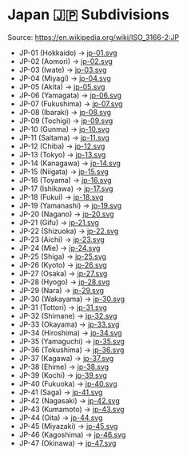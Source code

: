 # Japan 🇯🇵 Subdivisions

Source: https://en.wikipedia.org/wiki/ISO_3166-2:JP

* JP-01 (Hokkaido) -> [jp-01.svg](https://github.com/amckenna41/iso3166-flag-icons/blob/main/iso3166-2-icons/JP/jp-01.svg)
* JP-02 (Aomori) -> [jp-02.svg](https://github.com/amckenna41/iso3166-flag-icons/blob/main/iso3166-2-icons/JP/jp-02.svg)
* JP-03 (Iwate) -> [jp-03.svg](https://github.com/amckenna41/iso3166-flag-icons/blob/main/iso3166-2-icons/JP/jp-03.svg)
* JP-04 (Miyagi) -> [jp-04.svg](https://github.com/amckenna41/iso3166-flag-icons/blob/main/iso3166-2-icons/JP/jp-04.svg)
* JP-05 (Akita) -> [jp-05.svg](https://github.com/amckenna41/iso3166-flag-icons/blob/main/iso3166-2-icons/JP/jp-05.svg)
* JP-06 (Yamagata) -> [jp-06.svg](https://github.com/amckenna41/iso3166-flag-icons/blob/main/iso3166-2-icons/JP/jp-06.svg)
* JP-07 (Fukushima) -> [jp-07.svg](https://github.com/amckenna41/iso3166-flag-icons/blob/main/iso3166-2-icons/JP/jp-07.svg)
* JP-08 (Ibaraki) -> [jp-08.svg](https://github.com/amckenna41/iso3166-flag-icons/blob/main/iso3166-2-icons/JP/jp-08.svg)
* JP-09 (Tochigi) -> [jp-09.svg](https://github.com/amckenna41/iso3166-flag-icons/blob/main/iso3166-2-icons/JP/jp-09.svg)
* JP-10 (Gunma) -> [jp-10.svg](https://github.com/amckenna41/iso3166-flag-icons/blob/main/iso3166-2-icons/JP/jp-10.svg)
* JP-11 (Saitama) -> [jp-11.svg](https://github.com/amckenna41/iso3166-flag-icons/blob/main/iso3166-2-icons/JP/jp-11.svg)
* JP-12 (Chiba) -> [jp-12.svg](https://github.com/amckenna41/iso3166-flag-icons/blob/main/iso3166-2-icons/JP/jp-12.svg)
* JP-13 (Tokyo) -> [jp-13.svg](https://github.com/amckenna41/iso3166-flag-icons/blob/main/iso3166-2-icons/JP/jp-13.svg)
* JP-14 (Kanagawa) -> [jp-14.svg](https://github.com/amckenna41/iso3166-flag-icons/blob/main/iso3166-2-icons/JP/jp-14.svg)
* JP-15 (Niigata) -> [jp-15.svg](https://github.com/amckenna41/iso3166-flag-icons/blob/main/iso3166-2-icons/JP/jp-15.svg)
* JP-16 (Toyama) -> [jp-16.svg](https://github.com/amckenna41/iso3166-flag-icons/blob/main/iso3166-2-icons/JP/jp-16.svg)
* JP-17 (Ishikawa) -> [jp-17.svg](https://github.com/amckenna41/iso3166-flag-icons/blob/main/iso3166-2-icons/JP/jp-17.svg)
* JP-18 (Fukui) -> [jp-18.svg](https://github.com/amckenna41/iso3166-flag-icons/blob/main/iso3166-2-icons/JP/jp-18.svg)
* JP-19 (Yamanashi) -> [jp-19.svg](https://github.com/amckenna41/iso3166-flag-icons/blob/main/iso3166-2-icons/JP/jp-19.svg)
* JP-20 (Nagano) -> [jp-20.svg](https://github.com/amckenna41/iso3166-flag-icons/blob/main/iso3166-2-icons/JP/jp-20.svg)
* JP-21 (Gifu) -> [jp-21.svg](https://github.com/amckenna41/iso3166-flag-icons/blob/main/iso3166-2-icons/JP/jp-21.svg)
* JP-22 (Shizuoka) -> [jp-22.svg](https://github.com/amckenna41/iso3166-flag-icons/blob/main/iso3166-2-icons/JP/jp-22.svg)
* JP-23 (Aichi) -> [jp-23.svg](https://github.com/amckenna41/iso3166-flag-icons/blob/main/iso3166-2-icons/JP/jp-23.svg)
* JP-24 (Mie) -> [jp-24.svg](https://github.com/amckenna41/iso3166-flag-icons/blob/main/iso3166-2-icons/JP/jp-24.svg)
* JP-25 (Shiga) -> [jp-25.svg](https://github.com/amckenna41/iso3166-flag-icons/blob/main/iso3166-2-icons/JP/jp-25.svg)
* JP-26 (Kyoto) -> [jp-26.svg](https://github.com/amckenna41/iso3166-flag-icons/blob/main/iso3166-2-icons/JP/jp-26.svg)
* JP-27 (Osaka) -> [jp-27.svg](https://github.com/amckenna41/iso3166-flag-icons/blob/main/iso3166-2-icons/JP/jp-27.svg)
* JP-28 (Hyogo) -> [jp-28.svg](https://github.com/amckenna41/iso3166-flag-icons/blob/main/iso3166-2-icons/JP/jp-28.svg)
* JP-29 (Nara) -> [jp-29.svg](https://github.com/amckenna41/iso3166-flag-icons/blob/main/iso3166-2-icons/JP/jp-29.svg)
* JP-30 (Wakayama) -> [jp-30.svg](https://github.com/amckenna41/iso3166-flag-icons/blob/main/iso3166-2-icons/JP/jp-30.svg)
* JP-31 (Tottori) -> [jp-31.svg](https://github.com/amckenna41/iso3166-flag-icons/blob/main/iso3166-2-icons/JP/jp-31.svg)
* JP-32 (Shimane) -> [jp-32.svg](https://github.com/amckenna41/iso3166-flag-icons/blob/main/iso3166-2-icons/JP/jp-32.svg)
* JP-33 (Okayama) -> [jp-33.svg](https://github.com/amckenna41/iso3166-flag-icons/blob/main/iso3166-2-icons/JP/jp-33.svg)
* JP-34 (Hiroshima) -> [jp-34.svg](https://github.com/amckenna41/iso3166-flag-icons/blob/main/iso3166-2-icons/JP/jp-34.svg)
* JP-35 (Yamaguchi) -> [jp-35.svg](https://github.com/amckenna41/iso3166-flag-icons/blob/main/iso3166-2-icons/JP/jp-35.svg)
* JP-36 (Tokushima) -> [jp-36.svg](https://github.com/amckenna41/iso3166-flag-icons/blob/main/iso3166-2-icons/JP/jp-36.svg)
* JP-37 (Kagawa) -> [jp-37.svg](https://github.com/amckenna41/iso3166-flag-icons/blob/main/iso3166-2-icons/JP/jp-37.svg)
* JP-38 (Ehime) -> [jp-38.svg](https://github.com/amckenna41/iso3166-flag-icons/blob/main/iso3166-2-icons/JP/jp-38.svg)
* JP-39 (Kochi) -> [jp-39.svg](https://github.com/amckenna41/iso3166-flag-icons/blob/main/iso3166-2-icons/JP/jp-39.svg)
* JP-40 (Fukuoka) -> [jp-40.svg](https://github.com/amckenna41/iso3166-flag-icons/blob/main/iso3166-2-icons/JP/jp-40.svg)
* JP-41 (Saga) -> [jp-41.svg](https://github.com/amckenna41/iso3166-flag-icons/blob/main/iso3166-2-icons/JP/jp-41.svg)
* JP-42 (Nagasaki) -> [jp-42.svg](https://github.com/amckenna41/iso3166-flag-icons/blob/main/iso3166-2-icons/JP/jp-42.svg)
* JP-43 (Kumamoto) -> [jp-43.svg](https://github.com/amckenna41/iso3166-flag-icons/blob/main/iso3166-2-icons/JP/jp-43.svg)
* JP-44 (Oita) -> [jp-44.svg](https://github.com/amckenna41/iso3166-flag-icons/blob/main/iso3166-2-icons/JP/jp-44.svg)
* JP-45 (Miyazaki) -> [jp-45.svg](https://github.com/amckenna41/iso3166-flag-icons/blob/main/iso3166-2-icons/JP/jp-45.svg)
* JP-46 (Kagoshima) -> [jp-46.svg](https://github.com/amckenna41/iso3166-flag-icons/blob/main/iso3166-2-icons/JP/jp-46.svg)
* JP-47 (Okinawa) -> [jp-47.svg](https://github.com/amckenna41/iso3166-flag-icons/blob/main/iso3166-2-icons/JP/jp-47.svg)
